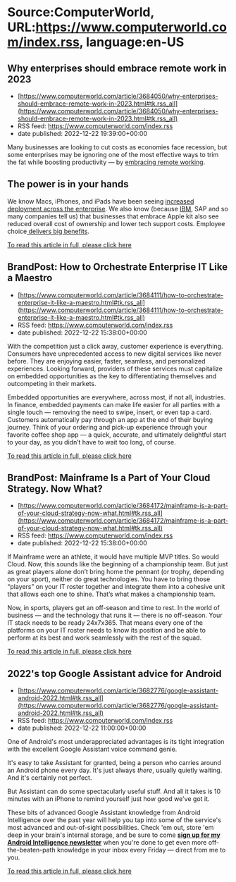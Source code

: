# Source:ComputerWorld, URL:https://www.computerworld.com/index.rss, language:en-US

## Why enterprises should embrace remote work in 2023
 - [https://www.computerworld.com/article/3684050/why-enterprises-should-embrace-remote-work-in-2023.html#tk.rss_all](https://www.computerworld.com/article/3684050/why-enterprises-should-embrace-remote-work-in-2023.html#tk.rss_all)
 - RSS feed: https://www.computerworld.com/index.rss
 - date published: 2022-12-22 19:39:00+00:00

<article>
	<section class="page">
<p>Many businesses are looking to cut costs as economies face recession, but some enterprises may be ignoring one of the most effective ways to trim the fat while boosting productivity — by <a href="https://www.computerworld.com/article/3670738/the-new-workplace-will-be-distributed-digital-and-full-of-purpose.html">embracing remote working</a>.</p><h2><strong>The power is in your hands</strong></h2>
<p>We know Macs, iPhones, and iPads have been seeing <a href="https://www.computerworld.com/article/3679730/jamf-q3-data-confirms-rapid-mac-adoption-across-the-enterprise.html">increased deployment across the enterprise</a>. We also know (because <a href="https://www.applemust.com/7-reasons-ibm-says-every-enterprise-should-support-macs/" rel="nofollow noopener" target="_blank">IBM</a>, SAP and so many companies tell us) that businesses that embrace Apple kit also see reduced overall cost of ownership and lower tech support costs. Employee choice<a href="https://www.computerworld.com/article/3649793/using-choice-to-keep-and-retain-talent-amid-the-great-resignation.html"> delivers big benefits</a>.</p><p class="jumpTag"><a href="https://www.computerworld.com/article/3684050/why-enterprises-should-embrace-remote-work-in-2023.html#jump">To read this article in full, please click here</a></p></section></article>

## BrandPost: How to Orchestrate Enterprise IT Like a Maestro
 - [https://www.computerworld.com/article/3684111/how-to-orchestrate-enterprise-it-like-a-maestro.html#tk.rss_all](https://www.computerworld.com/article/3684111/how-to-orchestrate-enterprise-it-like-a-maestro.html#tk.rss_all)
 - RSS feed: https://www.computerworld.com/index.rss
 - date published: 2022-12-22 15:38:00+00:00

<article>
	<section class="page">
<p>With the competition just a click away, customer experience is everything. Consumers have unprecedented access to new digital services like never before. They are enjoying easier, faster, seamless, and personalized experiences. Looking forward, providers of these services must capitalize on embedded opportunities as the key to differentiating themselves and outcompeting in their markets. </p><p>Embedded opportunities are everywhere, across most, if not all, industries. In finance, embedded payments can make life easier for all parties with a single touch — removing the need to swipe, insert, or even tap a card. Customers automatically pay through an app at the end of their buying journey. Think of your ordering and pick-up experience through your favorite coffee shop app — a quick, accurate, and ultimately delightful start to your day, as you didn’t have to wait too long, of course.</p><p class="jumpTag"><a href="https://www.computerworld.com/article/3684111/how-to-orchestrate-enterprise-it-like-a-maestro.html#jump">To read this article in full, please click here</a></p></section></article>

## BrandPost: Mainframe Is a Part of Your Cloud Strategy. Now What?
 - [https://www.computerworld.com/article/3684172/mainframe-is-a-part-of-your-cloud-strategy-now-what.html#tk.rss_all](https://www.computerworld.com/article/3684172/mainframe-is-a-part-of-your-cloud-strategy-now-what.html#tk.rss_all)
 - RSS feed: https://www.computerworld.com/index.rss
 - date published: 2022-12-22 15:38:00+00:00

<article>
	<section class="page">
<p>If Mainframe were an athlete, it would have multiple MVP titles. So would Cloud. Now, this sounds like the beginning of a championship team. But just as great players alone don’t bring home the pennant (or trophy, depending on your sport), neither do great technologies. You have to bring those “players” on your IT roster together and integrate them into a cohesive unit that allows each one to shine. That’s what makes a championship team.</p><p>Now, in sports, players get an off-season and time to rest. In the world of business — and the technology that runs it — there is no off-season. Your IT stack needs to be ready 24x7x365. That means every one of the platforms on your IT roster needs to know its position and be able to perform at its best and work seamlessly with the rest of the squad.</p><p class="jumpTag"><a href="https://www.computerworld.com/article/3684172/mainframe-is-a-part-of-your-cloud-strategy-now-what.html#jump">To read this article in full, please click here</a></p></section></article>

## 2022's top Google Assistant advice for Android
 - [https://www.computerworld.com/article/3682776/google-assistant-android-2022.html#tk.rss_all](https://www.computerworld.com/article/3682776/google-assistant-android-2022.html#tk.rss_all)
 - RSS feed: https://www.computerworld.com/index.rss
 - date published: 2022-12-22 11:00:00+00:00

<article>
	<section class="page">
<p>One of Android's most underappreciated advantages is its tight integration with the excellent Google Assistant voice command genie.</p><p>It's easy to take Assistant for granted, being a person who carries around an Android phone every day. It's just always <em>there</em>, usually quietly waiting. And it's certainly not perfect.</p><p>But Assistant can do some spectacularly useful stuff. And all it takes is 10 minutes with an iPhone to remind yourself just how good we've got it.</p><p>These bits of advanced Google Assistant knowledge from Android Intelligence over the past year will help you tap into some of the service's most advanced and out-of-sight possibilities. Check 'em out, store 'em deep in your brain's internal storage, and be sure to come <a href="https://www.androidintel.net" rel="noopener nofollow" target="_blank"><strong>sign up for my Android Intelligence newsletter</strong></a> when you're done to get even more off-the-beaten-path knowledge in your inbox every Friday — direct from me to you.</p><p class="jumpTag"><a href="https://www.computerworld.com/article/3682776/google-assistant-android-2022.html#jump">To read this article in full, please click here</a></p></section></article>

